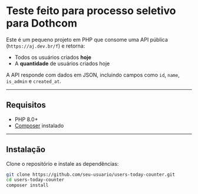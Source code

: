 # Teste feito para processo seletivo para Dothcom

Este é um pequeno projeto em PHP que consome uma API pública (`https://aj.dev.br/f`) e retorna:

- Todos os usuários criados **hoje**
- A **quantidade** de usuários criados hoje

A API responde com dados em JSON, incluindo campos como `id`, `name`, `is_admin` e `created_at`.

---

## Requisitos

- PHP 8.0+
- [Composer](https://getcomposer.org/) instalado

---

## Instalação

Clone o repositório e instale as dependências:

```bash
git clone https://github.com/seu-usuario/users-today-counter.git
cd users-today-counter
composer install
